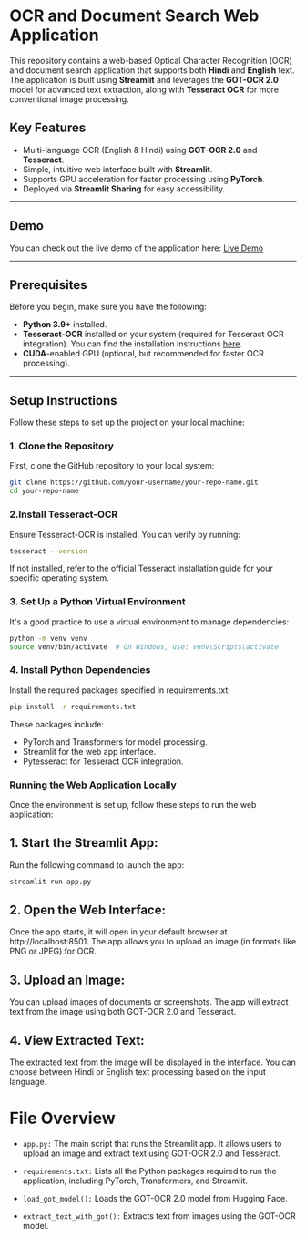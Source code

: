 # OCR and Document Search Web Application

This repository contains a web-based Optical Character Recognition (OCR) and document search application that supports both **Hindi** and **English** text. The application is built using **Streamlit** and leverages the **GOT-OCR 2.0** model for advanced text extraction, along with **Tesseract OCR** for more conventional image processing.

## Key Features

- Multi-language OCR (English & Hindi) using **GOT-OCR 2.0** and **Tesseract**.
- Simple, intuitive web interface built with **Streamlit**.
- Supports GPU acceleration for faster processing using **PyTorch**.
- Deployed via **Streamlit Sharing** for easy accessibility.

---

## Demo

You can check out the live demo of the application here: [Live Demo](https://gotocr.streamlit.app/)

---

## Prerequisites

Before you begin, make sure you have the following:

- **Python 3.9+** installed.
- **Tesseract-OCR** installed on your system (required for Tesseract OCR integration). You can find the installation instructions [here](https://github.com/tesseract-ocr/tesseract#installing-tesseract).
- **CUDA**-enabled GPU (optional, but recommended for faster OCR processing).

---

## Setup Instructions

Follow these steps to set up the project on your local machine:

### 1. Clone the Repository

First, clone the GitHub repository to your local system:

```bash
git clone https://github.com/your-username/your-repo-name.git
cd your-repo-name
```
### 2.Install Tesseract-OCR

Ensure Tesseract-OCR is installed. You can verify by running:

```bash
tesseract --version
```
If not installed, refer to the official Tesseract installation guide for your specific operating system.

### 3. Set Up a Python Virtual Environment
It's a good practice to use a virtual environment to manage dependencies:
```bash
python -m venv venv
source venv/bin/activate  # On Windows, use: venv\Scripts\activate
```
### 4. Install Python Dependencies
Install the required packages specified in requirements.txt:

```bash
pip install -r requirements.txt
```
These packages include:

- PyTorch and Transformers for model processing.
- Streamlit for the web app interface.
- Pytesseract for Tesseract OCR integration.

### Running the Web Application Locally
Once the environment is set up, follow these steps to run the web application:

## 1. Start the Streamlit App:

Run the following command to launch the app:
```bash
streamlit run app.py
```

## 2. Open the Web Interface:

Once the app starts, it will open in your default browser at http://localhost:8501. The app allows you to upload an image (in formats like PNG or JPEG) for OCR.

## 3. Upload an Image:

You can upload images of documents or screenshots. The app will extract text from the image using both GOT-OCR 2.0 and Tesseract.

## 4. View Extracted Text:

The extracted text from the image will be displayed in the interface. You can choose between Hindi or English text processing based on the input language.

# File Overview
- `app.py:` The main script that runs the Streamlit app. It allows users to upload an image and extract text using GOT-OCR 2.0 and Tesseract.

- `requirements.txt:` Lists all the Python packages required to run the application, including PyTorch, Transformers, and Streamlit.

- `load_got_model():` Loads the GOT-OCR 2.0 model from Hugging Face.

- `extract_text_with_got():` Extracts text from images using the GOT-OCR model.
